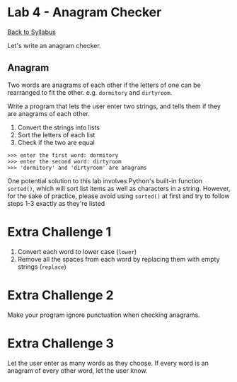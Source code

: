 # <a id="top"></a>Lab 4 - Anagram Checker

[Back to Syllabus](https://github.com/PdxCodeGuild/Programming102#top)

Let's write an anagram checker.

## Anagram

Two words are anagrams of each other if the letters of one can be rearranged to fit the other. e.g. `dormitory` and `dirtyroom`.

Write a program that lets the user enter two strings, and tells them if they are anagrams of each other.

1. Convert the strings into lists
2. Sort the letters of each list
3. Check if the two are equal

```
>>> enter the first word: dormitory
>>> enter the second word: dirtyroom
>>> 'dormitory' and 'dirtyroom' are anagrams
```

One potential solution to this lab involves Python's built-in function `sorted()`, which will sort list items as well as characters in a string. However, for the sake of practice, please avoid using `sorted()` at first and try to follow steps 1-3 exactly as they're listed

# Extra Challenge 1

1. Convert each word to lower case (`lower`)
2. Remove all the spaces from each word by replacing them with empty strings (`replace`)

# Extra Challenge 2

Make your program ignore punctuation when checking anagrams.

# Extra Challenge 3

Let the user enter as many words as they choose. If every word is an anagram of every other word, let the user know.

